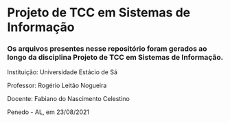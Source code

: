 # Projeto de TCC em Sistemas de Informação

### Os arquivos presentes nesse repositório foram gerados ao longo da disciplina Projeto de TCC em Sistemas de Informação.

Instituição: Universidade Estácio de Sá

Professor: Rogério Leitão Nogueira

Docente: Fabiano do Nascimento Celestino

Penedo - AL, em 23/08/2021

